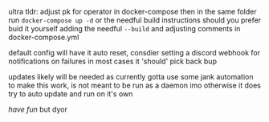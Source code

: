 ultra tldr:
adjust pk for operator in docker-compose
then in the same folder run ```docker-compose up -d``` or the needful build instructions should you prefer buid it yourself adding the needful ```--build``` and adjusting comments in docker-compose.yml

default config will have it auto reset, consdier setting a discord webhook for notifications on failures
in most cases it 'should' pick back bup

updates likely will be needed as currently gotta use some jank automation to make this work, is not meant to be run as a daemon imo
otherwise it does try to auto update and run on it's own

*have fun* but dyor
